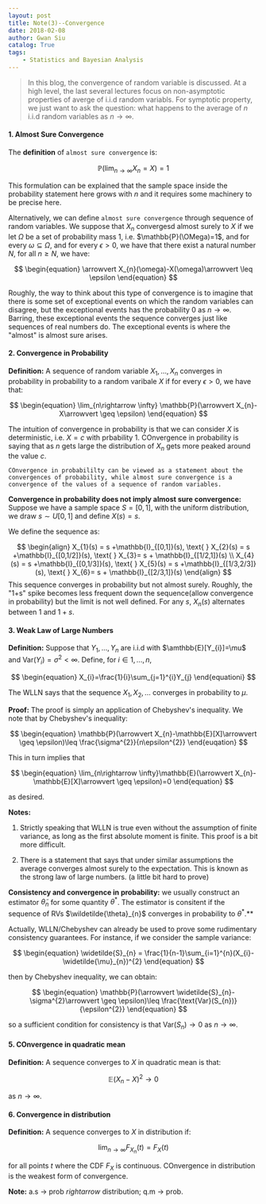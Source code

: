 ```yaml
---
layout: post
title: Note(3)--Convergence 
date: 2018-02-08
author: Gwan Siu
catalog: True
tags:
    - Statistics and Bayesian Analysis
---
```


> In this blog, the convergence of random variable is discussed. At a high level, the last several lectures focus on non-asymptotic properties of averge of i.i.d random variabls. For symptotic property, we just want to ask the question: what happens to the average of $n$ i.i.d random variables as $n\rightarrow \infty$.

#### 1. Almost Sure Convergence

The **definition** of `almost sure convergence` is:

$$
\begin{equation}
\mathbb{P}(\lim_{n\rightarrow \infty} X_{n}=X)=1
\end{equation}
$$

This formulation can be explained that the sample space inside the probability statement here grows with $n$ and it requires some machinery to be precise here.

Alternatively, we can define `almost sure convergence` through sequence of random variables. We suppose that $X_{n}$ convergesd almost surely to $X$ if we let $\Omega$ be a set of probability mass 1, i.e. $\mathbb{P}(\OMega)=1$, and for every $\omega \subseteq \Omega$, and for every $\epsilon >0$, we have that there exist a natural number $N$, for all $n\geq N$, we have:

$$
\begin{equation}
\arrowvert X_{n}(\omega)-X(\omega)\arrowvert \leq \epsilon
\end{equation}
$$

Roughly, the way to think about this type of convergence is to imagine that there is some set of exceptional events on which the random variables can disagree, but the exceptional events has the probability 0 as $n \rightarrow \infty$. Barring, these exceptional events the sequence converges just like sequences of real numbers do. The exceptional events is where the "almost" is almost sure arises.

#### 2. Convergence in Probability

**Definition:** A sequence of random variable $X_{1},...,X_{n}$ converges in probability in probability to a random varibale $X$ if for every $\epsilon >0$, we have that:

$$
\begin{equation}
\lim_{n\rightarrow \infty} \mathbb{P}(\arrowvert X_{n}-X\arrowvert \geq \epsilon)
\end{equation}
$$

The intuition of convergence in probability is that we can consider $X$ is deterministic, i.e. $X=c$ with prbability 1. COnvergence in probability is saying that as $n$ gets large the distribution of $X_{n}$ gets more peaked around the value $c$.

`COnvergence in probabililty can be viewed as a statement about the convergences of probability, while almost sure convergence is a convergence of the values of a sequence of random variables.`

**Convergence in probability does not imply almost sure convergence:**  Suppose we have a sample space $S=[0,1]$, with the uniform distribution, we draw  $s\sim U[0,1]$ and define $X(s)=s$.

We define the sequence as:

$$
\begin{align}
X_{1}(s) = s +\mathbb{I}_{[0,1]}(s), \text{ } X_{2}(s) = s +\mathbb{I}_{[0,1/2]}(s), \text{ } X_{3}= s + \mathbb{I}_{[1/2,1]}(s) \\
X_{4}(s) = s +\mathbb{I}_{[0,1/3]}(s), \text{ } X_{5}(s) = s +\mathbb{I}_{[1/3,2/3]}(s), \text{ } X_{6}= s + \mathbb{I}_{[2/3,1]}(s) 
\end{align}
$$
This sequence converges in probability but not almost surely. Roughly, the "1+s" spike becomes less frequent down the sequence(allow convergence in probability) but the limit is not well defined. For any $s$, $X_{n}(s)$ alternates between $1$ and $1+s$.


#### 3. Weak Law of Large Numbers

**Definition:** Suppose that $Y_{1},...,Y_{n}$ are i.i.d with $\amthbb{E}[Y_{i}]=\mu$ and $\text{Var}(Y_{i})=\sigma^{2}<\infty$. Define, for $i\in {1,...,n}$,

$$
\begin{equation}
X_{i}=\frac{1}{i}\sum_{j=1}^{i}Y_{j}
\end{equationi}
$$

The WLLN says that the sequence $X_{1},X_{2},...$ converges in probability to $\mu$.

**Proof:** The proof is simply an application of Chebyshev's inequality. We note that by Chebyshev's inequality:

$$
\begin{equation}
\mathbb{P}(\arrowvert X_{n}-\mathbb{E}[X]\arrowvert \geq \epsilon)\leq \frac{\sigma^{2}}{n\epsilon^{2}}
\end{euqation}
$$

This in turn implies that

$$
\begin{equation}
\lim_{n\rightarrow \infty}\mathbb{E}(\arrowvert X_{n}-\mathbb{E}[X]\arrowvert \geq \epsilon)=0
\end{equation}
$$

as desired.

**Notes:**

1. Strictly speaking that WLLN is true even without the assumption of finite variance, as long as the first absolute moment is finite. This proof is a bit more difficult.

2. There is a statement that says that under similar assumptions the average converges almost surely to the expectation. This is known as the strong law of large numbers. (a little bit hard to prove)

**Consistency and convergence in probability:** we usually construct an estimator $\widetilde{\theta}_{n}$ for some quantity $\theta^{*}$. The estimator is consitent if the sequence of RVs $\wildetilde{\theta}_{n}$ converges in probability to $\theta^{*}$.**

Actually, WLLN/Chebyshev can already be used to prove some rudimentary consistency guarantees. For instance, if we consider the sample variance:

$$
\begin{equation}
\widetilde{S}_{n} = \frac{1}{n-1}\sum_{i=1}^{n}(X_{i}-\widetilde{\mu}_{n})^{2}
\end{equation}
$$

then by Chebyshev inequality, we can obtain:

$$
\begin{equation}
\mathbb{P}(\arrowvert \widetilde{S}_{n}-\sigma^{2}\arrowvert \geq \epsilon)\leq \frac{\text{Var}(S_{n})}{\epsilon^{2}}
\end{equation}
$$

so a sufficient condition for consistency is that $\text{Var}(S_{n})\rightarrow 0$ as $n\rightarrow \infty$.

#### 5. COnvergence in quadratic mean

**Definition:** A sequence converges to $X$ in quadratic mean is that:

$$
\begin{equation}
\mathbb{E}(X_{n}-X)^{2}\rightarrow 0
\end{equation}
$$
 
as $n\rightarrow \infty$.

#### 6. Convergence in distribution

**Definition:** A sequence converges to $X$ in distribution if:

$$
\begin{equation}
\lim_{n\rightarrow \infty} F_{X_{n}}(t) = F_{X}(t)
\end{equation}
$$

for all points $t$ where the CDF $F_{X}$ is continuous. COnvergence in distribution is the weakest form of convergence.

**Note:** a.s $\rightarrow$ prob $rightarrow$ distribution; q.m $\rightarrow$ prob.